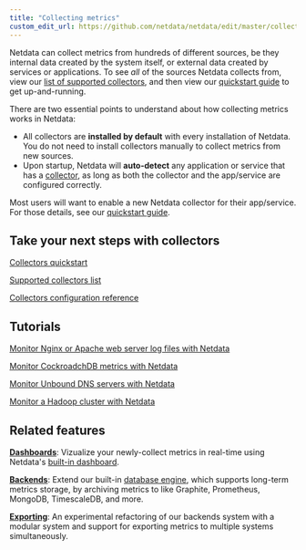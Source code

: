 ```yaml
---
title: "Collecting metrics"
custom_edit_url: https://github.com/netdata/netdata/edit/master/collectors/README.md
---
```




Netdata can collect metrics from hundreds of different sources, be they internal data created by the system itself, or
external data created by services or applications. To see _all_ of the sources Netdata collects from, view our [list of
supported collectors](/docs/collectors), and then view our [quickstart guide](/docs/quickstart) to get up-and-running.

There are two essential points to understand about how collecting metrics works in Netdata:

-   All collectors are **installed by default** with every installation of Netdata. You do not need to install
    collectors manually to collect metrics from new sources.
-   Upon startup, Netdata will **auto-detect** any application or service that has a [collector](/docs/collectors), as long
    as both the collector and the app/service are configured correctly.

Most users will want to enable a new Netdata collector for their app/service. For those details, see our [quickstart
guide](/docs/quickstart).

## Take your next steps with collectors

[Collectors quickstart](/docs/quickstart)

[Supported collectors list](/docs/collectors)

[Collectors configuration reference](/docs/reference)

## Tutorials

[Monitor Nginx or Apache web server log files with Netdata](/docs/tutorials/collect-apache-nginx-web-logs)

[Monitor CockroadchDB metrics with Netdata](/docs/tutorials/monitor-cockroachdb)

[Monitor Unbound DNS servers with Netdata](/docs/tutorials/collect-unbound-metrics)

[Monitor a Hadoop cluster with Netdata](/docs/tutorials/monitor-hadoop-cluster)

## Related features

**[Dashboards](/docs/web)**: Vizualize your newly-collect metrics in real-time using Netdata's [built-in
dashboard](/docs/web/gui). 

**[Backends](/docs/backends)**: Extend our built-in [database engine](/docs), which supports long-term metrics
storage, by archiving metrics to like Graphite, Prometheus, MongoDB, TimescaleDB, and more.

**[Exporting](/docs/exporting)**: An experimental refactoring of our backends system with a modular system and
support for exporting metrics to multiple systems simultaneously.


